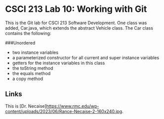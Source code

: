 # CSCI 213 Lab 10: Working with Git
This is the Git lab for CSCI 213 Software Development. One class was added, Car.java,
which extends the abstract Vehicle class. The Car class contains the following:

###Unordered
* two instance variables
* a parameterized constructor for all current and super instance variables
* getters for the instance variables in this class
* the toString method
* the equals method
* a copy method

## Links

This is [Dr. Necaise]https://www.rmc.edu/wp-content/uploads/2023/06/Rance-Necaise-2-160x240.jpg.